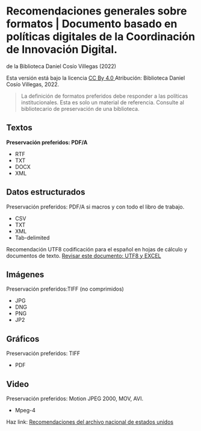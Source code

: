 # Recomendaciones generales sobre formatos  | Documento basado en políticas digitales de la Coordinación de Innovación Digital.
de la Biblioteca Daniel Cosío Villegas (2022) 

Esta versión está bajo la licencia [CC By 4.0 ](https://creativecommons.org/licenses/by/4.0/) Atribución: Biblioteca Daniel Cosío Villegas, 2022.

> La definición de formatos preferidos debe responder a las políticas institucionales. Esta es solo un material de referencia. Consulte al bibliotecario
de preservación de una biblioteca.

## Textos
**Preservación preferidos: PDF/A**
* RTF
* TXT
* DOCX
* XML

## Datos estructurados
Preservación preferidos: PDF/A si macros y con todo el libro de trabajo.
* CSV
* TXT
* XML
* Tab-delimited

Recomendación UTF8 codificación para el español en hojas de cálculo y documentos de texto. 
[Revisar este documento: UTF8 y EXCEL](https://github.com/ColmexBDCV/talleres/blob/master/Gestion_datos/UTF8%20y%20Unicode.md)

## Imágenes
Preservación preferidos:TIFF (no comprimidos)
* JPG
* DNG
* PNG
* JP2

## Gráficos
Preservación preferidos: TIFF
* PDF

## Video
Preservación preferidos: Motion JPEG 2000, MOV, AVI.
* Mpeg-4

Haz link: [Recomendaciones del archivo nacional de estados unidos](https://www.archives.gov/records-mgmt/policy/transfer-guidance-tables.html)
